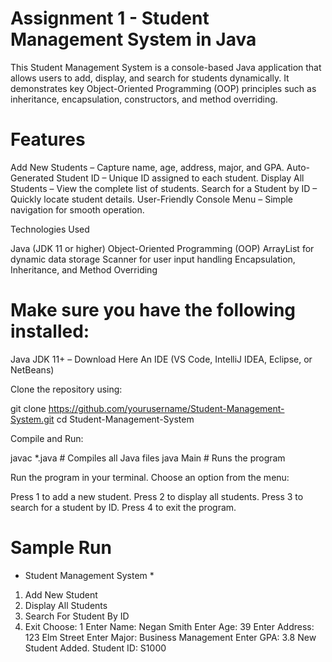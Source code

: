 # Assignment 1 - Student Management System in Java

This Student Management System is a console-based Java application that allows users to add, display, and search for students dynamically. It demonstrates key Object-Oriented Programming (OOP) principles such as inheritance, encapsulation, constructors, and method overriding.

# Features

Add New Students – Capture name, age, address, major, and GPA.
Auto-Generated Student ID – Unique ID assigned to each student.
Display All Students – View the complete list of students.
Search for a Student by ID – Quickly locate student details.
User-Friendly Console Menu – Simple navigation for smooth operation.

Technologies Used

Java (JDK 11 or higher)
Object-Oriented Programming (OOP)
ArrayList for dynamic data storage
Scanner for user input handling
Encapsulation, Inheritance, and Method Overriding

# Make sure you have the following installed:

Java JDK 11+ – Download Here
An IDE (VS Code, IntelliJ IDEA, Eclipse, or NetBeans)

Clone the repository using:

git clone https://github.com/yourusername/Student-Management-System.git
cd Student-Management-System

Compile and Run:

javac *.java   # Compiles all Java files
java Main      # Runs the program

Run the program in your terminal.
Choose an option from the menu:

Press 1 to add a new student.
Press 2 to display all students.
Press 3 to search for a student by ID.
Press 4 to exit the program.

# Sample Run

* Student Management System *
  
1. Add New Student
3. Display All Students
4. Search For Student By ID
5. Exit
Choose: 1
Enter Name: Negan Smith
Enter Age: 39
Enter Address: 123 Elm Street
Enter Major: Business Management
Enter GPA: 3.8
New Student Added. Student ID: S1000
